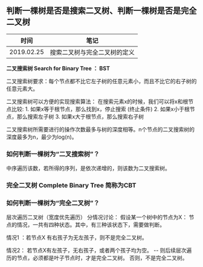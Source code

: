 ## 判断一棵树是否是搜索二叉树、判断一棵树是否是完全二叉树

| 时间 | 笔记 |
|---|---|
|2019.02.25|搜索二叉树与完全二叉树的定义|

**二叉搜索树 Search for Binary Tree ： BST**

二叉搜索树要求：每个节点都不比它左子树的任意元素小，而且不比它的右子树的任意元素大。

二叉搜索树可以方便的实现搜索算法：
在搜索元素x的时候，我们可以将x和根节点比较:
     1. 如果x等于根节点，那么找到x，停止搜索 (终止条件)
     2. 如果x小于根节点，那么搜索左子树
     3. 如果x大于根节点，那么搜索右子树
     
二叉搜索树所需要进行的操作次数最多与树的深度相等。n个节点的二叉搜索树的深度最多为n，最少为log(n)。

### 如何判断一棵树为“二叉搜索树”？

中序遍历该数，若所得的序列，是依次递增的，则该数为二叉搜索树。

### 完全二叉树 Complete Binary Tree 简称为CBT

### 如何判断一棵树为“完全二叉树”？

层次遍历二叉树（宽度优先遍历）
分情况讨论：
假设某一个树中的节点为X：
节点的情况，一共有四种状态。其中，有三种该状态下，需要做判断。

情况1 ：若节点X 有右孩子为无左孩子，则不是完全二叉树。

情况2： 若节点X有左孩子，无右孩子，或者两个孩子均为空。
        -- 则后续层次遍历的节点，必须都是叶子节点时，才是完全二叉树。
        否则，不是完全二叉树。

